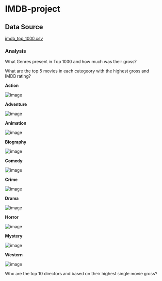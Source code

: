 # IMDB-project

## Data Source 
[imdb_top_1000.csv](https://github.com/user-attachments/files/15810762/imdb_top_1000.csv)

### Analysis
What Genres present in Top 1000 and how much was their gross?



What are the top 5 movies in each categeory with the highest gross and IMDB rating?

**Action**

![image](https://github.com/anovikov4492/IMDB-project/assets/170392416/67dabfe1-2cd4-41d9-bfd9-e97c5425d2aa)

**Adventure**

![image](https://github.com/anovikov4492/IMDB-project/assets/170392416/431db2ac-f4d6-476e-9012-5c2c773cf7ca)

**Animation**

![image](https://github.com/anovikov4492/IMDB-project/assets/170392416/306332cf-e126-4cda-9088-c7e28772c4a7)


**Biography**

![image](https://github.com/anovikov4492/IMDB-project/assets/170392416/7d621878-60fe-4cea-a253-67809ff7ce77)


**Comedy**

![image](https://github.com/anovikov4492/IMDB-project/assets/170392416/0bc766dc-5161-4803-8ec7-326371361828)

**Crime**

![image](https://github.com/anovikov4492/IMDB-project/assets/170392416/f690acfb-f1b4-440c-8ada-d614c233a4d8)

**Drama**

![image](https://github.com/anovikov4492/IMDB-project/assets/170392416/c6716f04-6467-490d-966c-71714d234628)

**Horror**

![image](https://github.com/anovikov4492/IMDB-project/assets/170392416/8b30824e-4c11-4550-b596-1864146a5bf3)

**Mystery**

![image](https://github.com/anovikov4492/IMDB-project/assets/170392416/8d5a8888-a2a8-4fca-a2dc-63132e059e83)

**Western**

![image](https://github.com/anovikov4492/IMDB-project/assets/170392416/d09464e4-f512-4454-8449-884074b74e22)













Who are the top 10 directors and based on their highest single movie gross?

